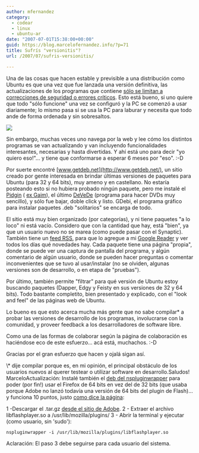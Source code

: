 ```yaml
---
author: mfernandez
category:
  - codear
  - linux
  - ubuntu-ar
date: "2007-07-01T15:38:00+00:00"
guid: https://blog.marcelofernandez.info/?p=71
title: Sufrís "versionitis"?
url: /2007/07/sufris-versionitis/

---
```

Una de las cosas que hacen estable y previsible a una distribución como Ubuntu es que una vez que fue lanzada una versión definitiva, las actualizaciones de los programas que contiene [sólo se limitan a correcciones de seguridad o errores críticos](https://wiki.ubuntu.com/StableReleaseUpdates). Esto está bueno, si uno quiere que todo "sólo funcione" una vez se configuró y la PC se comenzó a usar diariamente; lo mismo pasa si se usa la PC para laburar y necesita que todo ande de forma ordenada y sin sobresaltos.

[![](http://4.bp.blogspot.com/_nDZ247g0qSM/RofSLY2NBHI/AAAAAAAAAHg/LbiCpQ7KA0c/s400/getdeb_logo.png)](http://4.bp.blogspot.com/_nDZ247g0qSM/RofSLY2NBHI/AAAAAAAAAHg/LbiCpQ7KA0c/s1600-h/getdeb_logo.png)

Sin embargo, muchas veces uno navega por la web y lee cómo los distintos programas se van actualizando y van incluyendo funcionalidades interesantes, necesarias y hasta divertidas. Y ahí está uno para decir "yo quiero eso!"... y tiene que conformarse a esperar 6 meses por "eso". :-D

Por suerte encontré [www.getdeb.net](http://www.getdeb.net/), un sitio creado por gente interesada en brindar últimas versiones de paquetes para Ubuntu (para 32 y 64 bits), muy ameno y en castellano. No estaría posteando esto si no hubiera probado ningún paquete, pero me instalé el [Pidgin](http://pidgin.im/) ( [ex Gaim](http://es.wikipedia.org/wiki/Pidgin_%28software%29#Historia)), el último [DeVeDe](http://www.rastersoft.com/programas/devede_es.html) (programa para hacer DVDs muy sencillo), y sólo fue bajar, doble click y listo. GDebi, el programa gráfico para instalar paquetes .deb "solitarios" se encarga de todo.

El sitio está muy bien organizado (por categorías), y ni tiene paquetes "a lo loco" ni está vacío. Considero que con la cantidad que hay, está "bien", ya que un usuario nuevo no se marea (como puede pasar con el Synaptic). También tiene un [feed RSS](http://es.wikipedia.org/wiki/Rss), para que lo agregue a mi [Google Reader](http://reader.google.com/) y ver todos los días qué novedades hay. Cada paquete tiene una página "propia", donde se puede ver una captura de pantalla del programa, y algún comentario de algún usuario, donde se pueden hacer preguntas o comentar inconvenientes que se tuvo al usar/instalar (no se olviden, algunas versiones son de desarrollo, o en etapa de "pruebas").

Por último, también permite "filtrar" para qué versión de Ubuntu estoy buscando paquetes (Dapper, Edgy y Feisty en sus versiones de 32 y 64 bits). Todo bastante completito, bien presentado y explicado, con el "look and feel" de las páginas web de Ubuntu.

Lo bueno es que esto acerca mucha más gente que no sabe compilar\* a probar las versiones de desarrollo de los programas, involucrarse con la comunidad, y proveer feedback a los desarrolladores de software libre.

Como una de las formas de colaborar según la página de colaboración es haciéndose eco de este esfuerzo... acá está, muchachos. :-D

Gracias por el gran esfuerzo que hacen y ojalá sigan así.

\\* dije compilar porque es, en mi opinión, el principal obstáculo de los usuarios nuevos al querer testear o utilizar software en desarrollo.Saludos!
MarceloActualización: Instalé también el [deb del nspluginwrapper](http://www.getdeb.net/release.php?id=861) para poder (por fin!) usar el Firefox de 64 bits en vez del de 32 bits (que usaba porque Adobe no lanzó todavía una versión de 64 bits del plugin de Flash)... y funciona 10 puntos, justo [como dice la página](http://www.getdeb.net/release.php?id=861):

1 -Descargar el .tar.gz [desde el sitio de Adobe](http://www.adobe.com/shockwave/download/download.cgi?P1_Prod_Version=ShockwaveFlash&promoid=BIOW).
2 - Extraer el archivo libflashplayer.so a /usr/lib/mozilla/plugins/
3 - Abrir la terminal y ejecutar (como usuario, sin 'sudo'):

```
nspluginwrapper -i /usr/lib/mozilla/plugins/libflashplayer.so
```

Aclaración: El paso 3 debe seguirse para cada usuario del sistema.
